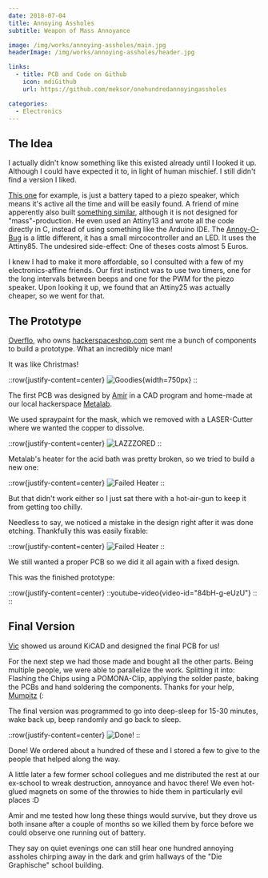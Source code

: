 ```yaml
---
date: 2018-07-04
title: Annoying Assholes
subtitle: Weapon of Mass Annoyance

image: /img/works/annoying-assholes/main.jpg
headerImage: /img/works/annoying-assholes/header.jpg

links: 
  - title: PCB and Code on Github
    icon: mdiGithub
    url: https://github.com/meksor/onehundredannoyingassholes

categories:
  - Electronics
---
```


## The Idea

I actually didn't know something like this existed already until I looked it up. Although I could have expected it to, in light of human mischief. I still didn't find a version I liked.

[This one](http://www.instructables.com/id/Buzzer-Throwie/) for example, is just a battery taped to a piezo speaker, which means it's active all the time and will be easily found. A friend of mine apperently also built [something similar](https://chaosfield.at/projects/annoyotron.html), although it is not designed for "mass"-production. He even used an Attiny13 and wrote all the code directly in C, instead of using something like the Arduino IDE. The [Annoy-O-Bug](https://www.hackster.io/AlexWulff/the-annoy-o-bug-a-chirping-light-up-throwie-37e58a) is a little different, it has a small mircocontroller and an LED. It uses the Attiny85. The undesired side-effect: One of theses costs almost 5 Euros.

I knew I had to make it more affordable, so I consulted with a few of my electronics-affine friends. Our first instinct was to use two timers, one for the long intervals between beeps and one for the PWM for the piezo speaker. Upon looking it up, we found that an Attiny25 was actually cheaper, so we went for that.

## The Prototype

[Overflo](https://github.com/overflo23), who owns [hackerspaceshop.com](https://hackerspaceshop.com/) sent me a bunch of components to build a prototype. What an incredibly nice man!

It was like Christmas!

::row{justify-content=center}
![Goodies](/img/works/annoying-assholes/goodies.jpg){width=750px}
::

The first PCB was designed by [Amir](https://github.com/kallaballa) in a CAD program and home-made at our local hackerspace [Metalab](http://metalab.at/).

We used spraypaint for the mask, which we removed with a LASER-Cutter where we wanted the copper to dissolve.

::row{justify-content=center}
![LAZZZORED](/img/works/annoying-assholes/etching_lazzzored.jpg)
::

Metalab's heater for the acid bath was pretty broken, so we tried to build a new one:

::row{justify-content=center}
![Failed Heater](/img/works/annoying-assholes/etching_new_heater.jpg)
::

But that didn't work either so I just sat there with a hot-air-gun to keep it from getting too chilly.

Needless to say, we noticed a mistake in the design right after it was done etching. Thankfully this was easily fixable:

::row{justify-content=center}
![Failed Heater](/img/works/annoying-assholes/etching_fixed_prototype.jpg)
::

We still wanted a proper PCB so we did it all again with a fixed design.

This was the finished prototype:

::row{justify-content=center}
::youtube-video{video-id="84bH-g-eUzU"}
::
::

## Final Version

[Vic](https://metalab.at/wiki/Benutzer:Vic) showed us around KiCAD and designed the final PCB for us!

For the next step we had those made and bought all the other parts. Being multiple people, we were able to parallelize the work. Splitting it into: Flashing the Chips using a POMONA-Clip, applying the solder paste, baking the PCBs and hand soldering the components. Thanks for your help, [Mumpitz](http://mumpitz.at/) (:

The final version was programmed to go into deep-sleep for 15-30 minutes, wake back up, beep randomly and go back to sleep.

::row{justify-content=center}
![Done!](/img/works/annoying-assholes/done.jpg)
::


Done! We ordered about a hundred of these and I stored a few to give to the people that helped along the way.

A little later a few former school collegues and me distributed the rest at our ex-school to wreak destruction, annoyance and havoc there! We even hot-glued magnets on some of the throwies to hide them in particularly evil places :D

Amir and me tested how long these things would survive, but they drove us both insane after a couple of months so we killed them by force before we could observe one running out of battery.

They say on quiet evenings one can still hear one hundred annoying assholes chirping away in the dark and grim hallways of the "Die Graphische" school building.

